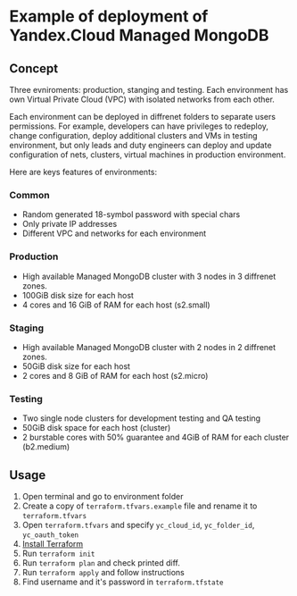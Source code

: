 # Example of deployment of Yandex.Cloud Managed MongoDB 

## Concept

Three evniroments: production, stanging and testing. Each environment has own
Virtual Private Cloud (VPC) with isolated networks from each other.

Each environment can be deployed in diffrenet folders to separate users permissions.
For example, developers can have privileges to redeploy, change configuration,
deploy additional clusters and VMs in testing environment, but only leads and 
duty engineers can deploy and update configuration of nets, clusters, virtual
machines in production environment.


Here are keys features of environments:

### Common

* Random generated 18-symbol password with special chars
* Only private IP addresses
* Different VPC and networks for each environment

### Production

* High available Managed MongoDB cluster with 3 nodes in 3 diffrenet zones.
* 100GiB disk size for each host
* 4 cores and 16 GiB of RAM for each host (s2.small)

### Staging

* High available Managed MongoDB cluster with 2 nodes in 2 diffrenet zones.
* 50GiB disk size for each host
* 2 cores and 8 GiB of RAM for each host (s2.micro)

### Testing

* Two single node clusters for development testing and QA testing
* 50GiB disk space for each host (cluster)
* 2 burstable cores with 50% guarantee and 4GiB of RAM for each cluster (b2.medium)

## Usage

1. Open terminal and go to environment folder 
1. Create a copy of `terraform.tfvars.example` file and rename it to `terraform.tfvars`
1. Open `terraform.tfvars` and specify `yc_cloud_id`, `yc_folder_id`, `yc_oauth_token`
1. [Install Terraform](https://www.terraform.io/intro/getting-started/install.html)
1. Run `terraform init`
1. Run `terraform plan` and check printed diff.
1. Run `terraform apply` and follow instructions
1. Find username and it's password in `terraform.tfstate`
